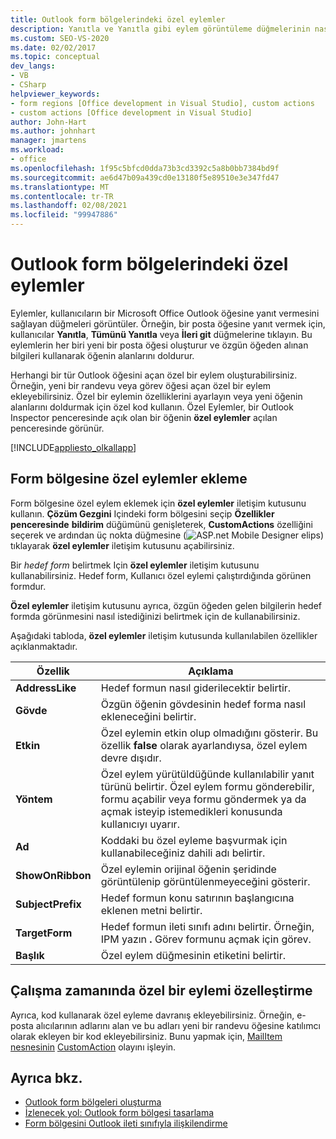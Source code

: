 ```yaml
---
title: Outlook form bölgelerindeki özel eylemler
description: Yanıtla ve Yanıtla gibi eylem görüntüleme düğmelerinin nasıl yapılacağını öğrenin, kullanıcıların Microsoft Office Outlook öğesine yanıt vermesini sağlar.
ms.custom: SEO-VS-2020
ms.date: 02/02/2017
ms.topic: conceptual
dev_langs:
- VB
- CSharp
helpviewer_keywords:
- form regions [Office development in Visual Studio], custom actions
- custom actions [Office development in Visual Studio]
author: John-Hart
ms.author: johnhart
manager: jmartens
ms.workload:
- office
ms.openlocfilehash: 1f95c5bfcd0dda73b3cd3392c5a8b0bb7384bd9f
ms.sourcegitcommit: ae6d47b09a439cd0e13180f5e89510e3e347fd47
ms.translationtype: MT
ms.contentlocale: tr-TR
ms.lasthandoff: 02/08/2021
ms.locfileid: "99947886"
---
```

# <a name="custom-actions-in-outlook-form-regions"></a>Outlook form bölgelerindeki özel eylemler
  Eylemler, kullanıcıların bir Microsoft Office Outlook öğesine yanıt vermesini sağlayan düğmeleri görüntüler. Örneğin, bir posta öğesine yanıt vermek için, kullanıcılar **Yanıtla**, **Tümünü Yanıtla** veya **İleri git** düğmelerine tıklayın. Bu eylemlerin her biri yeni bir posta öğesi oluşturur ve özgün öğeden alınan bilgileri kullanarak öğenin alanlarını doldurur.

 Herhangi bir tür Outlook öğesini açan özel bir eylem oluşturabilirsiniz. Örneğin, yeni bir randevu veya görev öğesi açan özel bir eylem ekleyebilirsiniz. Özel bir eylemin özelliklerini ayarlayın veya yeni öğenin alanlarını doldurmak için özel kod kullanın. Özel Eylemler, bir Outlook Inspector penceresinde açık olan bir öğenin **özel eylemler** açılan penceresinde görünür.

 [!INCLUDE[appliesto_olkallapp](../vsto/includes/appliesto-olkallapp-md.md)]

## <a name="add-custom-actions-to-a-form-region"></a>Form bölgesine özel eylemler ekleme
 Form bölgesine özel eylem eklemek için **özel eylemler** iletişim kutusunu kullanın. **Çözüm Gezgini** Içindeki form bölgesini seçip **Özellikler penceresinde** **bildirim** düğümünü genişleterek, **CustomActions** özelliğini seçerek ve ardından üç nokta düğmesine (![ASP.net Mobile Designer elips](../sharepoint/media/mwellipsis.gif "ASP.NET Mobile Designer elips")) tıklayarak **özel eylemler** iletişim kutusunu açabilirsiniz.

 Bir *hedef form* belirtmek Için **özel eylemler** iletişim kutusunu kullanabilirsiniz. Hedef form, Kullanıcı özel eylemi çalıştırdığında görünen formdur.

 **Özel eylemler** iletişim kutusunu ayrıca, özgün öğeden gelen bilgilerin hedef formda görünmesini nasıl istediğinizi belirtmek için de kullanabilirsiniz.

 Aşağıdaki tabloda, **özel eylemler** iletişim kutusunda kullanılabilen özellikler açıklanmaktadır.

|Özellik|Açıklama|
|--------------|-----------------|
|**AddressLike**|Hedef formun nasıl giderilecektir belirtir.|
|**Gövde**|Özgün öğenin gövdesinin hedef forma nasıl ekleneceğini belirtir.|
|**Etkin**|Özel eylemin etkin olup olmadığını gösterir. Bu özellik **false** olarak ayarlandıysa, özel eylem devre dışıdır.|
|**Yöntem**|Özel eylem yürütüldüğünde kullanılabilir yanıt türünü belirtir. Özel eylem formu gönderebilir, formu açabilir veya formu göndermek ya da açmak isteyip istemedikleri konusunda kullanıcıyı uyarır.|
|**Ad**|Koddaki bu özel eyleme başvurmak için kullanabileceğiniz dahili adı belirtir.|
|**ShowOnRibbon**|Özel eylemin orijinal öğenin şeridinde görüntülenip görüntülenmeyeceğini gösterir.|
|**SubjectPrefix**|Hedef formun konu satırının başlangıcına eklenen metni belirtir.|
|**TargetForm**|Hedef formun ileti sınıfı adını belirtir. Örneğin, IPM yazın **.** Görev formunu açmak için görev.|
|**Başlık**|Özel eylem düğmesinin etiketini belirtir.|

## <a name="customize-a-custom-action-at-run-time"></a>Çalışma zamanında özel bir eylemi özelleştirme
 Ayrıca, kod kullanarak özel eyleme davranış ekleyebilirsiniz. Örneğin, e-posta alıcılarının adlarını alan ve bu adları yeni bir randevu öğesine katılımcı olarak ekleyen bir kod ekleyebilirsiniz. Bunu yapmak için, [MailItem nesnesinin](/office/vba/api/Outlook.MailItem) [CustomAction](/office/vba/api/Outlook.MailItem.CustomAction) olayını işleyin.

## <a name="see-also"></a>Ayrıca bkz.
- [Outlook form bölgeleri oluşturma](../vsto/creating-outlook-form-regions.md)
- [İzlenecek yol: Outlook form bölgesi tasarlama](../vsto/walkthrough-designing-an-outlook-form-region.md)
- [Form bölgesini Outlook ileti sınıfıyla ilişkilendirme](../vsto/associating-a-form-region-with-an-outlook-message-class.md)
